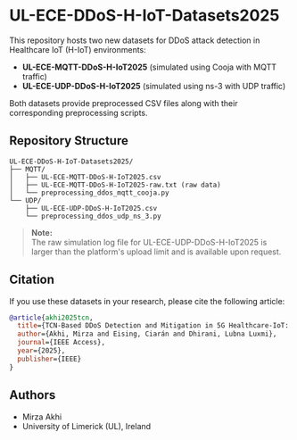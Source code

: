 # UL-ECE-DDoS-H-IoT-Datasets2025

This repository hosts two new datasets for DDoS attack detection in Healthcare IoT (H-IoT) environments:

- **UL-ECE-MQTT-DDoS-H-IoT2025** (simulated using Cooja with MQTT traffic)
- **UL-ECE-UDP-DDoS-H-IoT2025** (simulated using ns-3 with UDP traffic)

Both datasets provide preprocessed CSV files along with their corresponding preprocessing scripts.

## Repository Structure

```text
UL-ECE-DDoS-H-IoT-Datasets2025/
├── MQTT/
│   ├── UL-ECE-MQTT-DDoS-H-IoT2025.csv
│   ├── UL-ECE-MQTT-DDoS-H-IoT2025-raw.txt (raw data)
│   └── preprocessing_ddos_mqtt_cooja.py
└── UDP/
    ├── UL-ECE-UDP-DDoS-H-IoT2025.csv
    └── preprocessing_ddos_udp_ns_3.py
```

> **Note:**  
> The raw simulation log file for UL-ECE-UDP-DDoS-H-IoT2025 is larger than the platform's upload limit and is available upon request.

## Citation

If you use these datasets in your research, please cite the following article:

```bibtex
@article{akhi2025tcn,
  title={TCN-Based DDoS Detection and Mitigation in 5G Healthcare-IoT: A Frequency Monitoring and Dynamic Threshold Approach},
  author={Akhi, Mirza and Eising, Ciarán and Dhirani, Lubna Luxmi},
  journal={IEEE Access},
  year={2025},
  publisher={IEEE}
}
```

## Authors

- Mirza Akhi   
- University of Limerick (UL), Ireland
